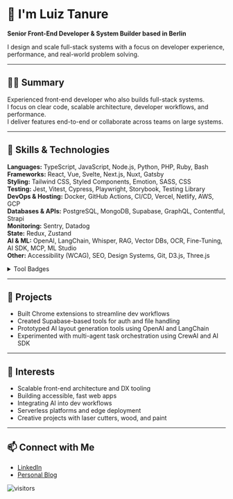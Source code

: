 # 👋 I'm Luiz Tanure

**Senior Front-End Developer & System Builder based in Berlin**

I design and scale full-stack systems with a focus on developer experience, performance, and real-world problem solving.

---

## 🧑‍💻 Summary

Experienced front-end developer who also builds full-stack systems.  
I focus on clear code, scalable architecture, developer workflows, and performance.  
I deliver features end-to-end or collaborate across teams on large systems.

---

## 🧰 Skills & Technologies

**Languages:** TypeScript, JavaScript, Node.js, Python, PHP, Ruby, Bash  
**Frameworks:** React, Vue, Svelte, Next.js, Nuxt, Gatsby  
**Styling:** Tailwind CSS, Styled Components, Emotion, SASS, CSS  
**Testing:** Jest, Vitest, Cypress, Playwright, Storybook, Testing Library  
**DevOps & Hosting:** Docker, GitHub Actions, CI/CD, Vercel, Netlify, AWS, GCP  
**Databases & APIs:** PostgreSQL, MongoDB, Supabase, GraphQL, Contentful, Strapi  
**Monitoring:** Sentry, Datadog  
**State:** Redux, Zustand  
**AI & ML:** OpenAI, LangChain, Whisper, RAG, Vector DBs, OCR, Fine-Tuning, AI SDK, MCP, ML Studio  
**Other:** Accessibility (WCAG), SEO, Design Systems, Git, D3.js, Three.js

<details>
<summary>Tool Badges</summary>

![TypeScript](https://img.shields.io/badge/-TypeScript-3178C6?style=flat-square&logo=typescript&logoColor=white)
![React](https://img.shields.io/badge/-React-61DAFB?style=flat-square&logo=react&logoColor=white)
![Node.js](https://img.shields.io/badge/-Node.js-339933?style=flat-square&logo=node.js&logoColor=white)
![Vite](https://img.shields.io/badge/-Vite-646CFF?style=flat-square&logo=vite&logoColor=white)
![Tailwind CSS](https://img.shields.io/badge/-Tailwind%20CSS-38B2AC?style=flat-square&logo=tailwind-css&logoColor=white)
![Supabase](https://img.shields.io/badge/-Supabase-3ECF8E?style=flat-square&logo=supabase&logoColor=white)
![Vercel](https://img.shields.io/badge/-Vercel-000000?style=flat-square&logo=vercel&logoColor=white)
![Git](https://img.shields.io/badge/-Git-F05032?style=flat-square&logo=git&logoColor=white)
![Vue.js](https://img.shields.io/badge/-Vue.js-4FC08D?style=flat-square&logo=vue.js&logoColor=white)
![Nuxt.js](https://img.shields.io/badge/-Nuxt.js-00DC82?style=flat-square&logo=nuxt.js&logoColor=white)
![Figma](https://img.shields.io/badge/-Figma-F24E1E?style=flat-square&logo=figma&logoColor=white)
![LangChain](https://img.shields.io/badge/-LangChain-000000?style=flat-square&logo=langchain&logoColor=white)
![OpenAI API](https://img.shields.io/badge/-OpenAI%20API-000000?style=flat-square&logo=openai&logoColor=white)
![Hugging Face](https://img.shields.io/badge/-Hugging%20Face-FFD21F?style=flat-square&logo=huggingface&logoColor=black)
![PyTorch](https://img.shields.io/badge/-PyTorch-EE4C2C?style=flat-square&logo=pytorch&logoColor=white)
![TensorFlow](https://img.shields.io/badge/-TensorFlow-FF6F00?style=flat-square&logo=tensorflow&logoColor=white)
![LM Studio](https://img.shields.io/badge/-LM%20Studio-000000?style=flat-square&logo=lmstudio&logoColor=white)
![Perplexity](https://img.shields.io/badge/-Perplexity-000000?style=flat-square&logo=perplexity&logoColor=088F8F)

</details>

---

## 🧪 Projects

- Built Chrome extensions to streamline dev workflows  
- Created Supabase-based tools for auth and file handling  
- Prototyped AI layout generation tools using OpenAI and LangChain  
- Experimented with multi-agent task orchestration using CrewAI and AI SDK  

---

## 🎯 Interests

- Scalable front-end architecture and DX tooling  
- Building accessible, fast web apps  
- Integrating AI into dev workflows  
- Serverless platforms and edge deployment  
- Creative projects with laser cutters, wood, and paint  

---

## 📫 Connect with Me

- [LinkedIn](https://www.linkedin.com/in/letanure/)
- [Personal Blog](https://letanure.dev)

![visitors](https://visitor-badge.laobi.icu/badge?page_id=letanure.letanure)